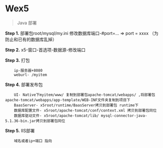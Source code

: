 # Wex5
> Java 部署

**Step 1.** 部署包root/mysql/my.ini 修改数据库端口-#port=... => port = xxxx
（为防止和已有的数据库乱掉）

**Step 2.** x5-窗口-首选项-数据源-修改端口

**Step 3.** 打包
```
	ip-服务器+8080
	weburl- /myitem
```

**Step 4.** 部署发布包
```
	UI- Native下myitem/www/ 复制到部署包apache-tomcat/webapps/ ,将部署包apache-tomcat/webapps/app-template/WEB-INF文件夹复制到项目下
	BaasServer- x5root/runtime/BaasServer拷贝到部署包 runtime下
	数据库配置文件- x5root/apache-tomcat/conf/context.xml 拷贝到部署包同位
	数据库驱动文件- x5root/apache-tomcat/lib/ mysql-connector-java-5.1.36-bin.jar拷贝到部署包同位
```

**Step 5.** IIS部署
```
	域名或者ip+端口 指向
```
